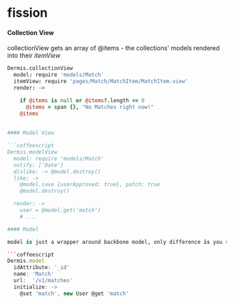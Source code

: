 fission
=======

#### Collection View 
collectionView gets an array of @items - the collections' models rendered into their *itemView*

```coffeescript
Dermis.collectionView
  model: require 'models/Match'
  itemView: require 'pages/Match/MatchItem/MatchItem.view'
  render: ->

    if @items is null or @items?.length <= 0
      @items = span {}, "No Matches right now!"
    @items
     
     
#### Model View

```coffeescript
Dermis.modelView
  model: require 'models/Match'
  notify: ['Date']
  dislike: -> @model.destroy()
  like: ->
    @model.save {userApproved: true}, patch: true
    @model.destroy()

  render: ->
    user = @model.get('match')
    # ...

#### Model 

model is just a wrapper around backbone model, only difference is you specify *url* vs *urlRoot* simply because i find the latter confusing with the way we use these.  Collections are not needed to be created manually they will be created implicitly/internally at runtime

```coffeescript  
Dermis.model
  idAttribute: '_id'
  name: 'Match'
  url:  '/v1/matches'
  initialize: ->
    @set 'match', new User @get 'match'
